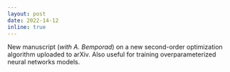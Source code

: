 ```yaml
---
layout: post
date: 2022-14-12
inline: true
---
```


New manuscript (_with_ <a style="text-decoration:none" href="http://cse.lab.imtlucca.it/~bemporad/" target="_blank">_A. Bemporad_</a>) on a new second-order optimization algorithm uploaded to <a style="text-decoration:none" href="https://arxiv.org/abs/2112.07344/" target="_blank">arXiv</a>. Also useful for training overparameterized neural networks models.
